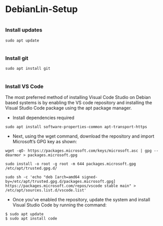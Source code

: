 # DebianLin-Setup
#
### Install updates
```
sudo apt update
```
#
### Install git
```
sudo apt install git
```
#
### Install VS Code
The most preferred method of installing Visual Code Studio on Debian based systems is by enabling the VS code repository and installing the Visual Studio Code package using the apt package manager.


- Install dependencies required 
```
sudo apt install software-properties-common apt-transport-https
```
- Next, using the wget command, download the repository and import Microsoft’s GPG key as shown:
```
wget -qO- https://packages.microsoft.com/keys/microsoft.asc | gpg --dearmor > packages.microsoft.gpg
```
```
sudo install -o root -g root -m 644 packages.microsoft.gpg /etc/apt/trusted.gpg.d/
```
```
sudo sh -c 'echo "deb [arch=amd64 signed-by=/etc/apt/trusted.gpg.d/packages.microsoft.gpg] https://packages.microsoft.com/repos/vscode stable main" > /etc/apt/sources.list.d/vscode.list'
```
- Once you’ve enabled the repository, update the system and install Visual Studio Code by running the command:

```
$ sudo apt update
$ sudo apt install code
```
#
